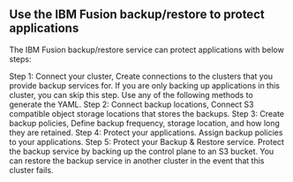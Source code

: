 ## Use the IBM Fusion backup/restore to protect applications

The IBM Fusion  backup/restore service can protect applications with below steps:

Step 1: Connect your cluster, Create connections to the clusters that you provide backup services for. If you are only backing up applications in this cluster, you can skip this step. Use any of the following methods to generate the YAML. 
Step 2: Connect backup locations, Connect S3 compatible object storage locations that stores the backups. 
Step 3: Create backup policies, Define backup frequency, storage location, and how long they are retained. 
Step 4: Protect your applications. Assign backup policies to your applications. 
Step 5: Protect your Backup & Restore service. Protect the backup service by backing up the control plane to an S3 bucket. You can restore the backup service in another cluster in the event that this cluster fails. 
